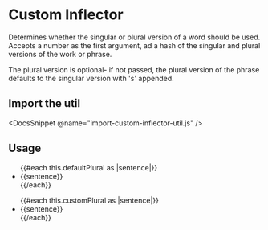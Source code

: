 # Custom Inflector

Determines whether the singular or plural version of a word should be used. Accepts a number as the first argument, ad a hash of the singular and plural versions of the work or phrase.

The plural version is optional- if not passed, the plural version of the phrase defaults to the singular version with 's' appended.

## Import the util

<DocsSnippet @name="import-custom-inflector-util.js" />

## Usage

<div class="ember-skeleton-styles">
<DocsDemo class="body-text" as |demo|>
  <demo.example @name="custom-inflector-basic" class="viewport">
    <ul> 
      {{#each this.defaultPlural as |sentence|}}
        <li>{{sentence}}</li>
      {{/each}}
    </ul>
  </demo.example>
  <demo.snippet @name="custom-inflector-util-default-plural.js" @label="Controller" @language="javascript" />
  <demo.snippet @name="custom-inflector-basic" @label="Template" @language="htmlbars" />
  <demo.snippet @name="names-and-votes.js" @label="Model" @language="javascript" />
</DocsDemo>
</div>

<div class="ember-skeleton-styles">
<DocsDemo class="body-text" as |demo|>
  <demo.example @name="custom-inflector-advanced" class="viewport">
    <ul> 
      {{#each this.customPlural as |sentence|}}
        <li>{{sentence}}</li>
      {{/each}}
    </ul>
  </demo.example>
  <demo.snippet @name="custom-inflector-util-custom-plural.js" @label="Template" @language="javascript" />
  <demo.snippet @name="names-and-votes.js" @label="Model" @language="javascript" />
</DocsDemo>
</div>